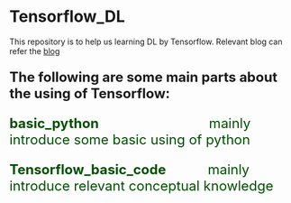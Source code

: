 # Tensorflow_DL

This repository is to help us learning DL by Tensorflow.  Relevant blog can refer the [blog](http://www.weijiawu.com.cn/)

### **<font size=5>The following are some main parts about the using of Tensorflow:**

**<font color=#005000>basic_python**              &#160;&#160;&#160;&#160; &#160;&#160;&#160;&#160; &#160;&#160;&#160;&#160; &#160;&#160;&#160;&#160; &#160;&#160;&#160;&#160;&#160; &#160;              mainly introduce some basic using of python

**<font color=#005000>Tensorflow_basic_code**			&#160;&#160;&#160;&#160; &#160;&#160;&#160;&#160; 	  mainly introduce relevant conceptual knowledge